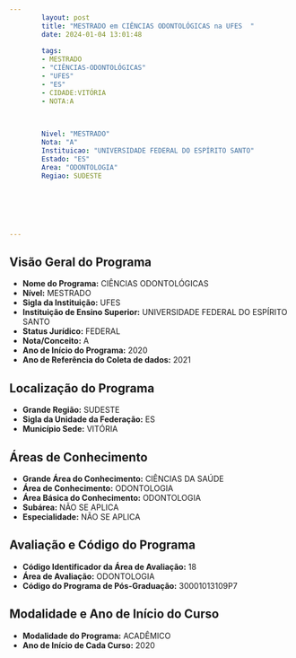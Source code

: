 ```yaml
---
        layout: post
        title: "MESTRADO em CIÊNCIAS ODONTOLÓGICAS na UFES  "
        date: 2024-01-04 13:01:48
     
        tags:
        - MESTRADO
        - "CIÊNCIAS-ODONTOLÓGICAS"
        - "UFES"
        - "ES"
        - CIDADE:VITÓRIA
        - NOTA:A
        
       

        Nivel: "MESTRADO"
        Nota: "A"
        Instituicao: "UNIVERSIDADE FEDERAL DO ESPÍRITO SANTO"
        Estado: "ES"
        Area: "ODONTOLOGIA"
        Regiao: SUDESTE
        
        
        
        
        
        
---
```

## Visão Geral do Programa
- **Nome do Programa:** CIÊNCIAS ODONTOLÓGICAS
- **Nível:** MESTRADO
- **Sigla da Instituição:** UFES
- **Instituição de Ensino Superior:** UNIVERSIDADE FEDERAL DO ESPÍRITO SANTO
- **Status Jurídico:** FEDERAL
- **Nota/Conceito:** A
- **Ano de Início do Programa:** 2020
- **Ano de Referência do Coleta de dados:** 2021

## Localização do Programa
- **Grande Região:** SUDESTE
- **Sigla da Unidade da Federação:** ES
- **Município Sede:** VITÓRIA

## Áreas de Conhecimento
- **Grande Área do Conhecimento:** CIÊNCIAS DA SAÚDE
- **Área de Conhecimento:** ODONTOLOGIA
- **Área Básica do Conhecimento:** ODONTOLOGIA
- **Subárea:** NÃO SE APLICA
- **Especialidade:** NÃO SE APLICA

## Avaliação e Código do Programa
- **Código Identificador da Área de Avaliação:** 18
- **Área de Avaliação:** ODONTOLOGIA
- **Código do Programa de Pós-Graduação:** 30001013109P7


## Modalidade e Ano de Início do Curso
- **Modalidade do Programa:** ACADÊMICO
- **Ano de Início de Cada Curso:** 2020
